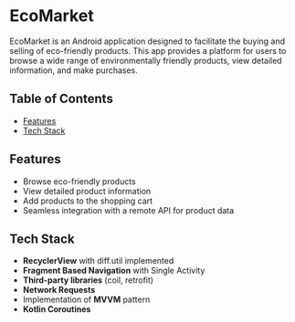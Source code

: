 # EcoMarket

EcoMarket is an Android application designed to facilitate the buying and selling of eco-friendly products. This app provides a platform for users to browse a wide range of environmentally friendly products, view detailed information, and make purchases.

## Table of Contents
- [Features](#features)
- [Tech Stack](#tech-stack)

## Features
- Browse eco-friendly products
- View detailed product information
- Add products to the shopping cart
- Seamless integration with a remote API for product data


## Tech Stack
- **RecyclerView** with diff.util implemented
- **Fragment Based Navigation** with Single Activity
- **Third-party libraries** (coil, retrofit)
- **Network Requests**
- Implementation of **MVVM** pattern
- **Kotlin Coroutines**




